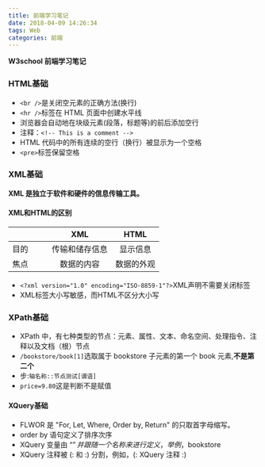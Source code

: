 ```yaml
---
title: 前端学习笔记
date: 2018-04-09 14:26:34
tags: Web
categories: 前端
---
```


**W3school 前端学习笔记**
<!--more--> 

### HTML基础
*  `<br />`是关闭空元素的正确方法(换行)
*  `<hr />`标签在 HTML 页面中创建水平线
*  浏览器会自动地在块级元素(段落，标题等)的前后添加空行
* 注释：`<!-- This is a comment -->`
* HTML 代码中的所有连续的空行（换行）被显示为一个空格
* `<pre>`标签保留空格

### XML基础
**XML 是独立于软件和硬件的信息传输工具。**

#### XML和HTML的区别

|       |XML    |HTML     |
|-------|:-----:|:-------:|
|目的　　|传输和储存信息|显示信息|
|焦点   |数据的内容 |数据的外观|

* `<?xml version="1.0" encoding="ISO-8859-1"?>`XML声明不需要关闭标签
* XML标签大小写敏感，而HTML不区分大小写

### XPath基础
* XPath 中，有七种类型的节点：元素、属性、文本、命名空间、处理指令、注释以及文档（根）节点
* `/bookstore/book[1]`选取属于 bookstore 子元素的第一个 book 元素,**不是第二个**
* 步:`轴名称::节点测试[谓语]`
* `price=9.80`这是判断不是赋值

#### XQuery基础
* FLWOR 是 "For, Let, Where, Order by, Return" 的只取首字母缩写。
* order by 语句定义了排序次序
* XQuery 变量由 “$” 并跟随一个名称来进行定义，举例，$bookstore
* XQuery 注释被 (: 和 :) 分割，例如，(: XQuery 注释 :)